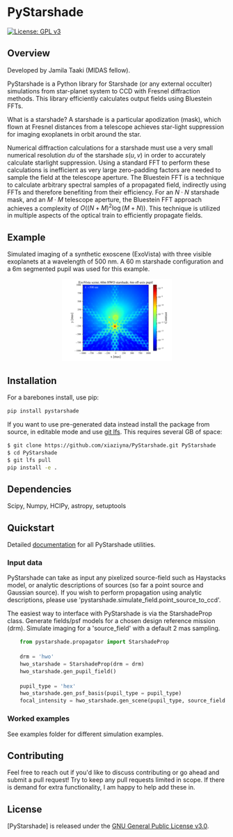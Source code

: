 # PyStarshade

[![License: GPL v3](https://img.shields.io/badge/License-GPLv3-blue.svg)](https://www.gnu.org/licenses/gpl-3.0)

## Overview

Developed by Jamila Taaki (MIDAS fellow).

PyStarshade is a Python library for Starshade (or any external occulter) simulations from star-planet system to CCD with Fresnel diffraction methods. This library efficiently calculates output fields using Bluestein FFTs.

What is a starshade? A starshade is a particular apodization (mask), which flown at Fresnel distances from a telescope achieves star-light suppression for imaging exoplanets in orbit around the star. 

Numerical diffraction calculations for a starshade must use a very small numerical resolution $d u$ of the starshade $s(u, v)$ in order to accurately calculate starlight suppression. Using a standard FFT to perform these calculations is inefficient as very large zero-padding factors are needed to sample the field at the telescope aperture. The Bluestein FFT is a technique to calculate arbitrary spectral samples of a propagated field, indirectly using FFTs and therefore benefiting from their efficiency. For an $N \cdot N$ starshade mask, and an $M \cdot M$ telescope aperture, the Bluestein FFT approach achieves a complexity of $O((N+M)^2 \log (M+N))$. This technique is utilized in multiple aspects of the optical train to efficiently propagate fields.


## Example
Simulated imaging of a synthetic exoscene (ExoVista) with three visible exoplanets at a
wavelength of 500 nm. A 60 m starshade configuration and a 6m segmented pupil was used for this
example.
<p align="center">
  <img src="images/exo_scene.png" alt="Three planets imaged with a HWO concept starshade and a 6m hexagonal segmented pupil." width="50%">
</p>

## Installation

For a barebones install, use pip:

```bash
pip install pystarshade
```

If you want to use pre-generated data instead install the package from source, in editable mode and use [git lfs](https://git-lfs.com).
This requires several GB of space:

```bash
$ git clone https://github.com/xiaziyna/PyStarshade.git PyStarshade
$ cd PyStarshade
$ git lfs pull
pip install -e .
```

## Dependencies

Scipy, Numpy, HCIPy, astropy, setuptools

## Quickstart

Detailed [documentation](https://pystarshade.readthedocs.io/en/latest/) for all PyStarshade utilities.

### Input data

PyStarshade can take as input any pixelized source-field such as Haystacks model, or analytic descriptions of sources
(so far a point source and Gaussian source). If you wish to perform propagation using analytic descriptions, please 
use 'pystarshade.simulate_field.point_source_to_ccd'.

The easiest way to interface with PyStarshade is via the StarshadeProp class. Generate fields/psf models for a chosen design reference mission (drm).
Simulate imaging for a 'source_field' with a default 2 mas sampling.

```python
    from pystarshade.propagator import StarshadeProp

    drm = 'hwo'
    hwo_starshade = StarshadeProp(drm = drm)
    hwo_starshade.gen_pupil_field()

    pupil_type = 'hex'
    hwo_starshade.gen_psf_basis(pupil_type = pupil_type)
    focal_intensity = hwo_starshade.gen_scene(pupil_type, source_field.astype(np.float32), 500e-9)
```


### Worked examples

See examples folder for different simulation examples.

## Contributing

Feel free to reach out if you'd like to discuss contributing or go ahead and submit a pull request!
Try to keep any pull requests limited in scope. 
If there is demand for extra functionality, I am happy to help add these in.

## License

[PyStarshade] is released under the [GNU General Public License v3.0](LICENSE).
